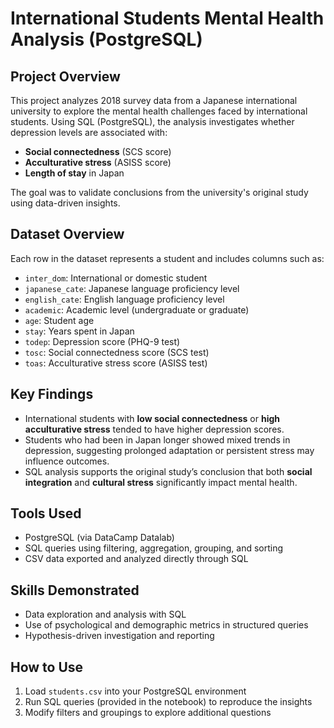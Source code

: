 # International Students Mental Health Analysis (PostgreSQL)

## Project Overview
This project analyzes 2018 survey data from a Japanese international university to explore the mental health challenges faced by international students. Using SQL (PostgreSQL), the analysis investigates whether depression levels are associated with:

- **Social connectedness** (SCS score)
- **Acculturative stress** (ASISS score)
- **Length of stay** in Japan

The goal was to validate conclusions from the university's original study using data-driven insights.

## Dataset Overview
Each row in the dataset represents a student and includes columns such as:

- `inter_dom`: International or domestic student
- `japanese_cate`: Japanese language proficiency level
- `english_cate`: English language proficiency level
- `academic`: Academic level (undergraduate or graduate)
- `age`: Student age
- `stay`: Years spent in Japan
- `todep`: Depression score (PHQ-9 test)
- `tosc`: Social connectedness score (SCS test)
- `toas`: Acculturative stress score (ASISS test)

## Key Findings
- International students with **low social connectedness** or **high acculturative stress** tended to have higher depression scores.
- Students who had been in Japan longer showed mixed trends in depression, suggesting prolonged adaptation or persistent stress may influence outcomes.
- SQL analysis supports the original study’s conclusion that both **social integration** and **cultural stress** significantly impact mental health.

## Tools Used
- PostgreSQL (via DataCamp Datalab)
- SQL queries using filtering, aggregation, grouping, and sorting
- CSV data exported and analyzed directly through SQL

## Skills Demonstrated
- Data exploration and analysis with SQL
- Use of psychological and demographic metrics in structured queries
- Hypothesis-driven investigation and reporting

## How to Use
1. Load `students.csv` into your PostgreSQL environment
2. Run SQL queries (provided in the notebook) to reproduce the insights
3. Modify filters and groupings to explore additional questions
